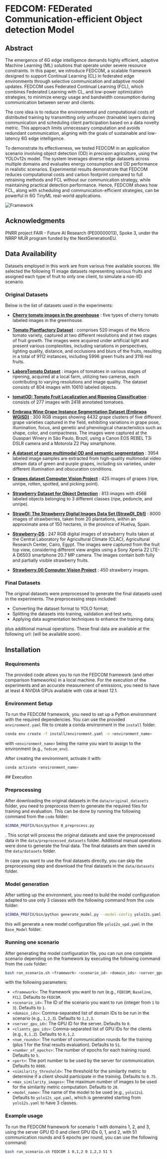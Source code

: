 # FEDCOM: FEDerated Communication-efficient Object detection Model

##  Abstract
The emergence of 6G edge intelligence demands highly efficient, adaptive Machine Learning (ML) solutions that operate under severe resource constraints. In this paper, we introduce FEDCOM, a scalable framework designed to support Continual Learning (CL) in federated edge environments through selective communication and adaptive model updates. FEDCOM uses Federated Continual Learning (FCL), which combines Federated Learning with CL, and low-power optimization strategies, to minimize energy usage and bandwidth consumption during communication between server and clients. 

The core idea is to reduce the environmental and computational costs of distributed training by transmitting only unfrozen (trainable) layers during communication and scheduling client participation based on a data novelty metric. This approach limits unnecessary computation and avoids redundant communication, aligning with the goals of sustainable and low-latency 6G edge intelligence. 

To demonstrate its effectiveness, we tested FEDCOM in an application scenario involving object detection (OD) in precision agriculture, using the YOLOv12s model. The system leverages diverse edge datasets across multiple domains and evaluates energy consumption and OD performance in realistic scenarios. Experimental results demonstrate that FEDCOM reduces computational costs and carbon footprint compared to full retraining methods and FCL without our communication strategy, while maintaining practical detection performance. Hence, FEDCOM shows how FCL, along with scheduling and communication-efficient strategies, can be powerful in 6G TinyML real-world applications.

![Framework](framework_backgroud.png)

## Acknowledgments
PNRR project FAIR - Future AI Research (PE00000013), Spoke 3, under the NRRP MUR program funded by the NextGenerationEU.

## Data Availability
Datasets employed in this work are from various free available sources.  We selected the following 11 image datasets representing various fruits and assigned each type of fruit to only one client, to simulate a non-IID scenario.

### Original Datasets
Below is the list of datasets used in the experiments:

- **[Cherry tomato images in the greenhouse](#)**  : five types of cherry tomato labeled images in the greenhouse.
    
- **[Tomato Plantfactory Dataset](#)** : comprises 520 images of the Micro tomato variety, captured at two different resolutions and at two stages of fruit growth. The images were acquired under artificial light and present various complexities, including variations in perspectives, lighting quality, distance, and occlusions and blurs of the fruits, resulting in a total of 9112 instances, including 5996 green fruits and 3116 red fruits.
    
- **[LaboroTomato Dataset](#)** : images of tomatoes in various stages of ripening, acquired at a local farm, utilizing two cameras, each contributing to varying resolutions and image quality. The dataset consists of 804 images with 10610 labeled objects.

- **[tomatOD: Tomato Fruit Localization and Ripening Classification](#)** : consists of 277 images with 2418 annotated tomatoes.
    
- **[Embrapa Wine Grape Instance Segmentation Dataset (Embrapa WGISD)](#)** : 300 RGB images showing 4432 grape clusters of five different grape varieties captured in the field, exhibiting variations in grape pose, illumination, focus, and genetic and phenological characteristics such as shape, color, and compactness. The images were captured at the Guaspari Winery in São Paulo, Brazil, using a Canon EOS REBEL T3i DSLR camera and a Motorola Z2 Play smartphone.

- **[A dataset of grape multimodal OD and semantic segmentation](#)** : 3954 labeled image samples are extracted from high-quality multimodal video stream data of green and purple grapes, including six varieties, under different illumination and obscuration conditions.
    
- **[Grapes dataset Computer Vision Project](#)** : 425 images of grapes (ripe, unripe, rotten, spotted, and picking point).
    
- **[Strawberry Dataset for Object Detection](#)** : 813 images with 4568 labeled objects belonging to 3 different classes (ripe, peduncle, and unripe).
    
- **[StrawDI: The Strawberry Digital Images Data Set (StrawDI\_Db1)](#)** : 8000 images of strawberries, taken from 20 plantations, within an approximate area of 150 hectares, in the province of Huelva, Spain.
    
- **[Strawberry-DS](#)** : 247 RGB digital images of strawberry fruits taken at the Central Laboratory for Agricultural Climate (CLAC), Agricultural Research Center, Cairo, Egypt. The images were captured from the fruit top view, considering different view angles using a Sony Xperia Z2 LTE-A D6503 smartphone 20.7 MP camera. The images contain both fully and partially visible strawberry fruits.
    
- **[Strawberry.00 Computer Vision Project](#)**  : 450 strawberry images.

### Final Datasets
The original datasets were preprocessed to generate the final datasets used in the experiments. The preprocessing steps included:
- Converting the dataset format to YOLO format;
- Splitting the datasets into training, validation and test sets;
- Applying data augmentation techniques to enhance the training data;

plus additional manual operations. These final data are available at the following url: (will be available soon).

## Installation
### Requirements
The provided code allows you to run the FEDCOM framework (and other comparison frameworks) in a local machine. For the execution of the experiments and an accurate measurement of emissions, you need to have at least 4 NVIDIA GPUs available with `CUDA` at least 12.1.

### Environment Setup
To run the FEDCOM framework, you need to set up a Python environment with the required dependencies. You can use the provided `environment.yaml` file to create a conda environment in the `install` folder.

```bash
conda env create -f install/environment.yaml -n <environment_name>
```

with `<environment_name>` being the name you want to assign to the environment (e.g., `fedcom_env`).

After creating the environment, activate it with:

```bash
conda activate <environment_name>
```

## Execution
### Preprocessing
After downloading the original datasets in the `data/original_datasets` folder, you need to preprocess them to generate the required files for training and evaluation. This can be done by running the following command from the `code` folder:

```bash
$CONDA_PREFIX/bin/python 0_preprocess.py
```

. This script will process the original datasets and save the preprocessed data in the `data/preprocessed_datasets` folder. Additional manual operations were done to generate the final data. The final datasets are then saved in the `data/datasets` folder.

In case you want to use the final datasets directly, you can skip the preprocessing step and download the final datasets in the `data/datasets` folder.

### Model generation
After setting up the environment, you need to build the model configuration adapted to use only 3 classes with the following command from the `code`
 folder:

```bash
$CONDA_PREFIX/bin/python generate_model.py --model-config yolo12s.yaml --output-model-config yolo12s_upd.yaml --gpu-id=0
```

this will generate a new model configuration file `yolo12s_upd.yaml` in the `Base_Model` folder.

### Running one scenario
After generating the model configuration file, you can run one complete scenario depending on the framework by executing the following command from the `code` folder:

```bash
bash run_scenario.sh <framework> <scenario_id> <domain_ids> <server_gpu_id> <clients_gpu_ids> <num_rounds> <number_of_epochs> 0.0.0.0:<port> <similarity_threshold> <max_similarity_images> <model_name>
```

with the following parameters:
- `<framework>`: The framework you want to run (e.g., `FEDCOM`, `Baseline`, `FCL`). Defaults to `FEDCOM`.
- `<scenario_id>`: The ID of the scenario you want to run (integer from `1` to `3`). Defaults to `1`.
- `<domain_ids>`: Comma-separated list of domain IDs to be run in the scenario (e.g., `1,2,3`). Defaults to `1,2,3`.
- `<server_gpu_id>`: The GPU ID for the server. Defaults to `0`.
- `<clients_gpu_ids>`: Comma-separated list of GPU IDs for the clients (e.g., `0,1,2`). Defaults to `0,1,2`.
- `<num_rounds>`: The number of communication rounds for the training (plus 1 for the final results evaluation). Defaults to `51`.
- `<number_of_epochs>`: The number of epochs for each training round. Defaults to `5`.
- `<port>`: The port number to be used by the server for communication. Defaults to `8080`.
- `<similarity_threshold>`: The threshold for the similarity metric to determine if a client should participate in the training. Defaults to `0.75`.
- `<max_similarity_images>`: The maximum number of images to be used for the similarity metric computation. Defaults to `20`.
- `<model_name>`: The name of the model to be used (e.g., `yolo12s`). Defaults to `yolo12s_upd.yaml`, which is generated starting from `yolo12s.yaml` to have 3 classes.

### Example usage
To run the FEDCOM framework for scenario 1 with domains 1, 2, and 3, using the server GPU ID 0 and client GPU IDs 0, 1, and 2, with 51 communication rounds and 5 epochs per round, you can use the following command:

```bash
bash run_scenario.sh FEDCOM 1 0,1,2 0 1,2,3 51 5
```